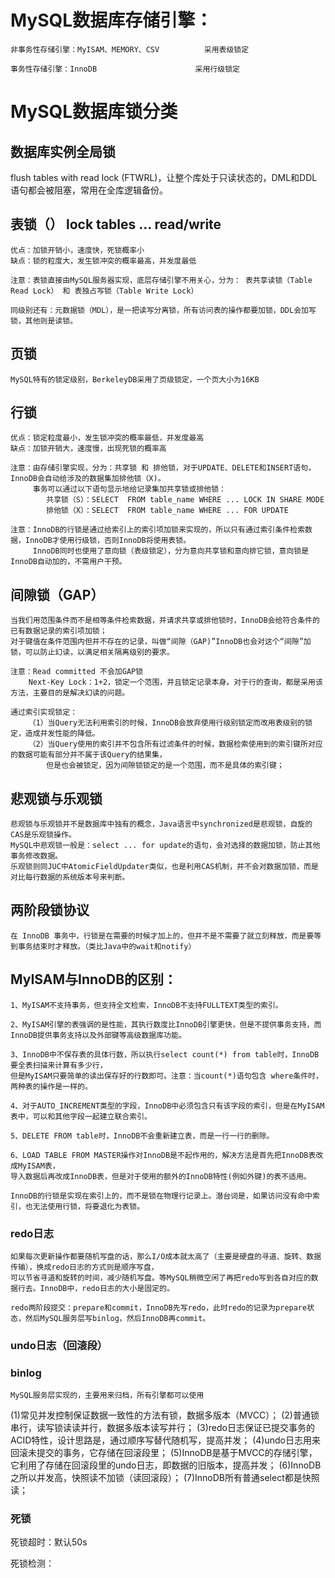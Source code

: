 
# MySQL数据库存储引擎：
    非事务性存储引擎：MyISAM、MEMORY、CSV  		采用表级锁定
    
    事务性存储引擎：InnoDB 						采用行级锁定
    
# MySQL数据库锁分类
    
## 数据库实例全局锁
   flush tables with read lock (FTWRL)，让整个库处于只读状态的，DML和DDL语句都会被阻塞，常用在全库逻辑备份。
   
## 表锁（）  lock tables … read/write
    优点：加锁开销小，速度快，死锁概率小
    缺点：锁的粒度大，发生锁冲突的概率最高，并发度最低
 
    注意：表锁直接由MySQL服务器实现，底层存储引擎不用关心，分为： 表共享读锁（Table Read Lock） 和 表独占写锁（Table Write Lock）
    
    同级别还有：元数据锁（MDL），是一把读写分离锁，所有访问表的操作都要加锁，DDL会加写锁，其他则是读锁。
 
## 页锁
    MySQL特有的锁定级别，BerkeleyDB采用了页级锁定，一个页大小为16KB
 
## 行锁
    优点：锁定粒度最小，发生锁冲突的概率最低，并发度最高
    缺点：加锁开销大，速度慢，出现死锁的概率高
 
    注意：由存储引擎实现，分为：共享锁 和 排他锁，对于UPDATE、DELETE和INSERT语句，InnoDB会自动给涉及的数据集加排他锁（X)。
         事务可以通过以下语句显示地给记录集加共享锁或排他锁：
            共享锁（S）：SELECT  FROM table_name WHERE ... LOCK IN SHARE MODE
            排他锁（X）：SELECT  FROM table_name WHERE ... FOR UPDATE
 
    注意：InnoDB的行锁是通过给索引上的索引项加锁来实现的，所以只有通过索引条件检索数据，InnoDB才使用行级锁，否则InnoDB将使用表锁。
         InnoDB同时也使用了意向锁（表级锁定），分为意向共享锁和意向排它锁，意向锁是InnoDB自动加的，不需用户干预。
 
## 间隙锁（GAP）
    当我们用范围条件而不是相等条件检索数据，并请求共享或排他锁时，InnoDB会给符合条件的已有数据记录的索引项加锁；
    对于键值在条件范围内但并不存在的记录，叫做“间隙（GAP)”InnoDB也会对这个“间隙”加锁，可以防止幻读，以满足相关隔离级别的要求。
 
    注意：Read committed 不会加GAP锁
        Next-Key Lock：1+2，锁定一个范围，并且锁定记录本身。对于行的查询，都是采用该方法，主要目的是解决幻读的问题。
 
    通过索引实现锁定：
        （1）当Query无法利用索引的时候，InnoDB会放弃使用行级别锁定而改用表级别的锁定，造成并发性能的降低。
        （2）当Query使用的索引并不包含所有过滤条件的时候，数据检索使用到的索引键所对应的数据可能有部分并不属于该Query的结果集，
            但是也会被锁定，因为间隙锁锁定的是一个范围，而不是具体的索引键；
 
 
## 悲观锁与乐观锁
    悲观锁与乐观锁并不是数据库中独有的概念，Java语言中synchronized是悲观锁，自旋的CAS是乐观锁操作。
    MySQL中悲观锁一般是：select ... for update的语句，会对选择的数据加锁，防止其他事务修改数据。
    乐观锁则同JUC中AtomicFieldUpdater类似，也是利用CAS机制，并不会对数据加锁，而是对比每行数据的系统版本号来判断。

## 两阶段锁协议
    在 InnoDB 事务中，行锁是在需要的时候才加上的，但并不是不需要了就立刻释放，而是要等到事务结束时才释放。（类比Java中的wait和notify）

## MyISAM与InnoDB的区别：
    1、MyISAM不支持事务，但支持全文检索，InnoDB不支持FULLTEXT类型的索引。

    2、MyISAM引擎的表强调的是性能，其执行数度比InnoDB引擎更快，但是不提供事务支持，而InnoDB提供事务支持以及外部键等高级数据库功能。

    3、InnoDB中不保存表的具体行数，所以执行select count(*) from table时，InnoDB要全表扫描来计算有多少行，
    但是MyISAM只要简单的读出保存好的行数即可。注意：当count(*)语句包含 where条件时，两种表的操作是一样的。

    4、对于AUTO_INCREMENT类型的字段，InnoDB中必须包含只有该字段的索引，但是在MyISAM表中，可以和其他字段一起建立联合索引。

    5、DELETE FROM table时，InnoDB不会重新建立表，而是一行一行的删除。

    6、LOAD TABLE FROM MASTER操作对InnoDB是不起作用的，解决方法是首先把InnoDB表改成MyISAM表，
    导入数据后再改成InnoDB表，但是对于使用的额外的InnoDB特性(例如外键)的表不适用。
    
    InnoDB的行锁是实现在索引上的，而不是锁在物理行记录上。潜台词是，如果访问没有命中索引，也无法使用行锁，将要退化为表锁。
    

### redo日志
    如果每次更新操作都要随机写盘的话，那么I/O成本就太高了（主要是硬盘的寻道、旋转、数据传输），换成redo日志的方式则是顺序写盘，
    可以节省寻道和旋转的时间，减少随机写盘。等MySQL稍微空闲了再把redo写到各自对应的数据行去。InnoDB中，redo日志的大小是固定的。
    
    redo两阶段提交：prepare和commit，InnoDB先写redo，此时redo的记录为prepare状态，然后MySQL服务层写binlog，然后InnoDB再commit。
    
### undo日志（回滚段）

### binlog
    MySQL服务层实现的，主要用来归档，所有引擎都可以使用


(1)常见并发控制保证数据一致性的方法有锁，数据多版本（MVCC）；
(2)普通锁串行，读写锁读读并行，数据多版本读写并行；
(3)redo日志保证已提交事务的ACID特性，设计思路是，通过顺序写替代随机写，提高并发；
(4)undo日志用来回滚未提交的事务，它存储在回滚段里；
(5)InnoDB是基于MVCC的存储引擎，它利用了存储在回滚段里的undo日志，即数据的旧版本，提高并发；
(6)InnoDB之所以并发高，快照读不加锁（读回滚段）；
(7)InnoDB所有普通select都是快照读；

### 死锁

死锁超时：默认50s

死锁检测：